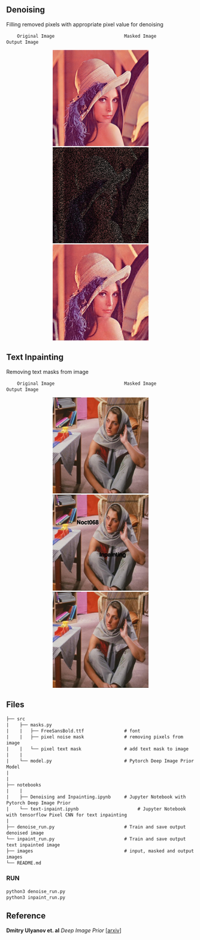 
## Denoising 

Filling removed pixels with appropriate pixel value for denoising

        Original Image                          Masked Image                        Output Image
<div align='center'>
    <img src='images/lenna_ori.png' height="256">
    <img src='images/noisy-image.jpg' height="256">
    <img src='images/denoised-output.jpg' height="256">
</div>


## Text Inpainting

Removing text masks from image

        Original Image                          Masked Image                        Output Image
<div align='center'>
    <img src='images/barbara.jpg' height="256">
    <img src='images/text-corrupted-image.jpg' height="256">
    <img src='images/inpainting-output.jpg' height="256">
</div>


## Files

```
├── src                   
|    ├── masks.py
|    |   ├── FreeSansBold.ttf               # font
|    |   ├── pixel noise mask               # removing pixels from image
|    |   └── pixel text mask                # add text mask to image
|    |
|    └── model.py                           # Pytorch Deep Image Prior Model 
|    
|                                           
├── notebooks
|    |
|    ├── Denoising and Inpainting.ipynb     # Jupyter Notebook with Pytorch Deep Image Prior
|    └── text-inpaint.ipynb                      # Jupyter Notebook with tensorflow Pixel CNN for text inpainting
|
├── denoise_run.py                          # Train and save output denoised image
└── inpaint_run.py                          # Train and save output text inpainted image
├── images                                  # input, masked and output images  
└── README.md

```

### RUN
```
python3 denoise_run.py
python3 inpaint_run.py
```
## Reference

**Dmitry Ulyanov et. al** *Deep Image Prior* [[arxiv](https://arxiv.org/abs/1711.10925)]
